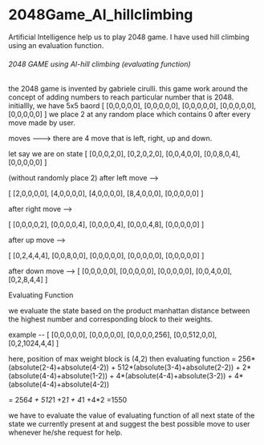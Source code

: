 # 2048Game_AI_hillclimbing
Artificial Intelligence help us to play 2048 game. I have used hill climbing using an evaluation function. 

###### 2048 GAME using AI-hill climbing (evaluating function) ######
the 2048 game is invented by gabriele cirulli.
this game work around the concept of adding numbers to reach particular number that is 2048.
initiallly, we have 5x5 baord 
[
[0,0,0,0,0],
[0,0,0,0,0],
[0,0,0,0,0],
[0,0,0,0,0],
[0,0,0,0,0]
]
we place 2 at any random place which contains 0 after every move made by user.

moves --->
there are 4 move that is left, right, up and down.

let say we are on state
[
[0,0,0,2,0],
[0,2,0,2,0],
[0,0,4,0,0],
[0,0,8,0,4],
[0,0,0,0,0]
]

(without randomly place 2)
after left move -->

[
[2,0,0,0,0],
[4,0,0,0,0],
[4,0,0,0,0],
[8,4,0,0,0],
[0,0,0,0,0]
]

after right move -->

[
[0,0,0,0,2],
[0,0,0,0,4],
[0,0,0,0,4],
[0,0,0,4,8],
[0,0,0,0,0]
]

after up move -->

[
[0,2,4,4,4],
[0,0,8,0,0],
[0,0,0,0,0],
[0,0,0,0,0],
[0,0,0,0,0]
]

after down move -->
[
[0,0,0,0,0],
[0,0,0,0,0],
[0,0,0,0,0],
[0,0,4,0,0],
[0,2,8,4,4]
]

Evaluating Function 
 
we evaluate the state based on the product manhattan distance between 
the highest number and corresponding block to their weights.

example --
[
[0,0,0,0,0],
[0,0,0,0,0],
[0,0,0,0,256],
[0,0,512,0,0],
[0,2,1024,4,4]
]

here, position of max weight block is (4,2)
then
evaluating function = 
256*(absolute(2-4)+absolute(4-2)) + 
512*(absolute(3-4)+absolute(2-2)) +
2*(absolute(4-4)+absolute(1-2)) +
4*(absolute(4-4)+absolute(3-2)) +
4*(absolute(4-4)+absolute(4-2))
					
= 256*4 + 512*1 +2*1 + 4*1 +4*2
=1550

we have to evaluate the value of evaluating function of all next state 
of the state we currently present at and suggest the best possible move 
to user whenever he/she request for help.
